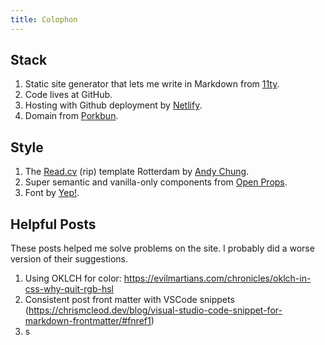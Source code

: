 ```yaml
---
title: Colophon
---
```


## Stack

1. Static site generator that lets me write in Markdown from [11ty](https://www.11ty.dev/).
1. Code lives at GitHub.
1. Hosting with Github deployment by [Netlify](https://www.netlify.com/).
1. Domain from [Porkbun](https://porkbun.com/).

## Style

1. The [Read.cv](https://sites.read.cv) (rip) template Rotterdam by [Andy Chung](https://andychung.me/).
1. Super semantic and vanilla-only components from [Open Props](https://open-props-ui.netlify.app/).
1. Font by [Yep!](https://www.yeptype.com/).

## Helpful Posts

These posts helped me solve problems on the site. I probably did a worse version of their suggestions.

1. Using OKLCH for color: https://evilmartians.com/chronicles/oklch-in-css-why-quit-rgb-hsl
1. Consistent post front matter with VSCode snippets (https://chrismcleod.dev/blog/visual-studio-code-snippet-for-markdown-frontmatter/#fnref1)
1. s

